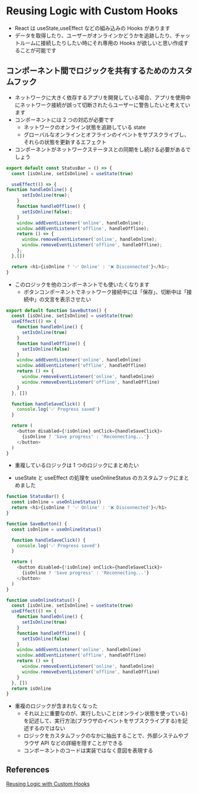 # Reusing Logic with Custom Hooks

- React は useState,useEffect などの組み込みの Hooks があります
- データを取得したり、ユーザーがオンラインかどうかを追跡したり、チャットルームに接続したりしたい時にそれ専用の Hooks が欲しいと思い作成することが可能です

## コンポーネント間でロジックを共有するためのカスタムフック

- ネットワークに大きく依存するアプリを開発している場合、アプリを使用中にネットワーク接続が誤って切断されたらユーザーに警告したいと考えています
- コンポーネントには 2 つの対応が必要です
  - ネットワークのオンライン状態を追跡している state
  - グローバルなオンラインとオフラインのイベントをサブスクライブし、それらの状態を更新するエフェクト
- コンポーネントがネットワークステータスとの同期をし続ける必要があるでしょう

```javascript
export default const StatusBar = () => {
  const [isOnline, setIsOnline] = useState(true)

  useEffect(() => {
function handleOnline() {
      setIsOnline(true);
    }
    function handleOffline() {
      setIsOnline(false);
    }
    window.addEventListener('online', handleOnline);
    window.addEventListener('offline', handleOffline);
    return () => {
      window.removeEventListener('online', handleOnline);
      window.removeEventListener('offline', handleOffline);
    };
  },[])

  return <h1>{isOnline ? '✅ Online' : '❌ Disconnected'}</h1>;
}
```

- このロジックを他のコンポーネントでも使いたくなります
  - ボタンコンポーネントでネットワーク接続中には「保存」、切断中は「接続中」の文言を表示させたい

```javascript
export default function SaveButton() {
  const [isOnline, setIsOnline] = useState(true)
  useEffect(() => {
    function handleOnline() {
      setIsOnline(true)
    }
    function handleOffline() {
      setIsOnline(false)
    }
    window.addEventListener('online', handleOnline)
    window.addEventListener('offline', handleOffline)
    return () => {
      window.removeEventListener('online', handleOnline)
      window.removeEventListener('offline', handleOffline)
    }
  }, [])

  function handleSaveClick() {
    console.log('✅ Progress saved')
  }

  return (
    <button disabled={!isOnline} onClick={handleSaveClick}>
      {isOnline ? 'Save progress' : 'Reconnecting...'}
    </button>
  )
}
```

- 重複しているロジックは 1 つのロジックにまとめたい

- useState と useEffect の処理を useOnlineStatus のカスタムフックにまとめました

```javascript
function StatusBar() {
  const isOnline = useOnlineStatus()
  return <h1>{isOnline ? '✅ Online' : '❌ Disconnected'}</h1>
}

function SaveButton() {
  const isOnline = useOnlineStatus()

  function handleSaveClick() {
    console.log('✅ Progress saved')
  }

  return (
    <button disabled={!isOnline} onClick={handleSaveClick}>
      {isOnline ? 'Save progress' : 'Reconnecting...'}
    </button>
  )
}

function useOnlineStatus() {
  const [isOnline, setIsOnline] = useState(true)
  useEffect(() => {
    function handleOnline() {
      setIsOnline(true)
    }
    function handleOffline() {
      setIsOnline(false)
    }
    window.addEventListener('online', handleOnline)
    window.addEventListener('offline', handleOffline)
    return () => {
      window.removeEventListener('online', handleOnline)
      window.removeEventListener('offline', handleOffline)
    }
  }, [])
  return isOnline
}
```

- 重複のロジックが含まれなくなった
  - それ以上に重要なのが、実行したいこと(オンライン状態を使っている)を記述して、実行方法(ブラウザのイベントをサブスクライブする)を記述するのではない
  - ロジックをカスタムフックのなかに抽出することで、外部システムやブラウザ API などの詳細を隠すことができる
  - コンポーネントのコードは実装ではなく意図を表現する

## References

[Reusing Logic with Custom Hooks](https://react.dev/learn/reusing-logic-with-custom-hooks)
